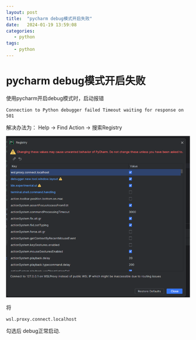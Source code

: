```yaml
---
layout: post
title:  "pycharm debug模式开启失败"
date:   2024-01-19 13:59:08
categories: 
   - python
tags:
   - python
---
```


# pycharm debug模式开启失败
使用pycharm开启debug模式时，启动报错
```
Connection to Python debugger failed Timeout waiting for response on 501
```

解决办法为：
Help -> Find Action -> 搜索Registry

![1][1]

将
```
wsl.proxy.connect.localhost
```
勾选后 debug正常启动.

[1]: /images/python/1.png